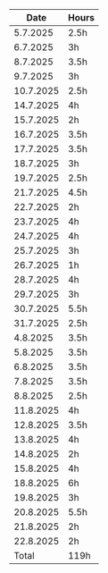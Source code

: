 |   Date  | Hours |
|---------|-------|
| 5.7.2025|   2.5h|
| 6.7.2025|     3h|
| 8.7.2025|   3.5h|
| 9.7.2025|     3h|
|10.7.2025|   2.5h|
|14.7.2025|     4h|
|15.7.2025|     2h|
|16.7.2025|   3.5h|
|17.7.2025|   3.5h|
|18.7.2025|     3h|
|19.7.2025|   2.5h|
|21.7.2025|   4.5h|
|22.7.2025|     2h|
|23.7.2025|     4h|
|24.7.2025|     4h|
|25.7.2025|     3h|
|26.7.2025|     1h|
|28.7.2025|     4h|
|29.7.2025|     3h|
|30.7.2025|   5.5h|
|31.7.2025|   2.5h|
| 4.8.2025|   3.5h|
| 5.8.2025|   3.5h|
| 6.8.2025|   3.5h|
| 7.8.2025|   3.5h|
| 8.8.2025|   2.5h|
|11.8.2025|     4h|
|12.8.2025|   3.5h|
|13.8.2025|     4h|
|14.8.2025|     2h|
|15.8.2025|     4h|
|18.8.2025|     6h|
|19.8.2025|     3h|
|20.8.2025|   5.5h|
|21.8.2025|     2h|
|22.8.2025|     2h|
|    Total|   119h|